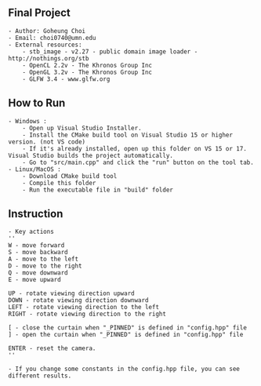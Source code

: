 ## Final Project
    - Author: Goheung Choi
    - Email: choi0740@umn.edu
    - External resources: 
        - stb_image - v2.27 - public domain image loader - http://nothings.org/stb
        - OpenCL 2.2v - The Khronos Group Inc
        - OpenGL 3.2v - The Khronos Group Inc
        - GLFW 3.4 - www.glfw.org

## How to Run
    - Windows :
        - Open up Visual Studio Installer.
        - Install the CMake build tool on Visual Studio 15 or higher version. (not VS code)
        - If it's already installed, open up this folder on VS 15 or 17. Visual Studio builds the project automatically.
        - Go to "src/main.cpp" and click the "run" button on the tool tab.
    - Linux/MacOS :
        - Download CMake build tool
        - Compile this folder
        - Run the executable file in "build" folder

## Instruction

    - Key actions
    ''
    W - move forward
    S - move backward
    A - move to the left
    D - move to the right
    Q - move downward
    E - move upward
        
    UP - rotate viewing direction upward
    DOWN - rotate viewing direction downward
    LEFT - rotate viewing direction to the left
    RIGHT - rotate viewing direction to the right
        
    [ - close the curtain when "_PINNED" is defined in "config.hpp" file
    ] - open the curtain when "_PINNED" is defined in "config.hpp" file

    ENTER - reset the camera.
    ''

    - If you change some constants in the config.hpp file, you can see different results.
